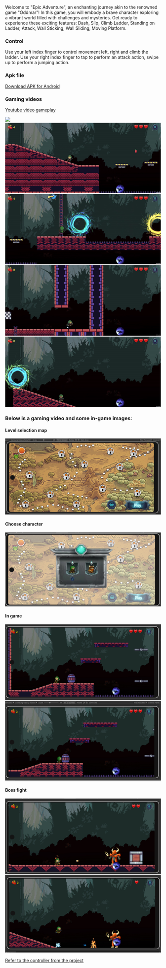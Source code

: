 Welcome to "Epic Adventure", an enchanting journey akin to the renowned game "Oddmar"! In this game, you will embody a brave character exploring a vibrant world filled with challenges and mysteries. Get ready to experience these exciting features: 
Dash, Slip, Climb Ladder, Standing on Ladder, Attack, Wall Sticking, Wall Sliding, Moving Platform.
### Control
Use your left index finger to control movement left, right and climb the ladder. 
Use your right index finger to tap to perform an attack action, swipe up to perform a jumping action.

### Apk file 
[Download APK for Android](https://github.com/gdstones/Platformer-v5/releases)

### Gaming videos
[Youtube video gameplay](https://www.youtube.com/watch?v=6OMi2AWub1Q)

![](https://github.com/gdstones/Platformer-v5/blob/master/Screenshots/output1.gif)
![](https://github.com/gd-stones/Platformer-v5/blob/master/Screenshots/3.gif)
![](https://github.com/gd-stones/Platformer-v5/blob/master/Screenshots/4.gif)
![](https://github.com/gd-stones/Platformer-v5/blob/master/Screenshots/5.gif)
![](https://github.com/gd-stones/Platformer-v5/blob/master/Screenshots/6.gif)

### Below is a gaming video and some in-game images:
#### Level selection map
![](https://github.com/gd-stones/Platformer-v5/blob/master/Screenshots/1.png)
#### Choose character
![](https://github.com/gd-stones/Platformer-v5/blob/master/Screenshots/2.png)
#### In game
![](https://github.com/gd-stones/Platformer-v5/blob/master/Screenshots/3_.png)
![](https://github.com/gd-stones/Platformer-v5/blob/master/Screenshots/4_.png)
#### Boss fight
![](https://github.com/gd-stones/Platformer-v5/blob/master/Screenshots/5_.png)
![](https://github.com/gd-stones/Platformer-v5/blob/master/Screenshots/6_.png)

[Refer to the controller from the project](https://github.com/cjddmut/Unity-2D-Platformer-Controller)
